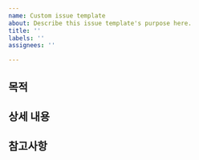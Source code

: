 ```yaml
---
name: Custom issue template
about: Describe this issue template's purpose here.
title: ''
labels: ''
assignees: ''

---
```


## 목적
 >
## 상세 내용
 > 
## 참고사항
